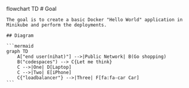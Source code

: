 flowchart TD
    # Goal

    The goal is to create a basic Docker "Hello World" application in Minikube and perform the deployments.

    ## Diagram

    ```mermaid
    graph TD
        A["end user(nihat)"] -->|Public Network| B(Go shopping)
        B("codespaces") --> C{Let me think}
        C -->|One| D[Laptop]
        C -->|Two| E[iPhone]
        C{"loadbalancer"} -->|Three| F[fa:fa-car Car]
    ```
